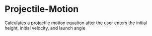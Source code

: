# Projectile-Motion
Calculates a projectile motion equation after the user enters the initial height, initial velocity, and launch angle
